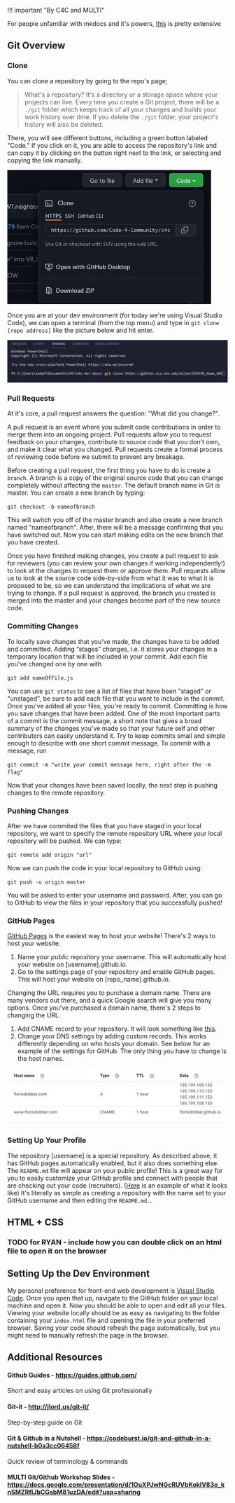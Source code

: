 !!! important "By C4C and MULTI"

For people unfamiliar with mkdocs and it's powers, [this](https://squidfunk.github.io/mkdocs-material/reference/abbreviations/) is pretty extensive 

## Git Overview

### Clone 
You can clone a repository by going to the repo's page;

> What's a repository? It's a directory or a storage space where your projects can live. Every time you create a Git project, there will be a `./git` folder which keeps track of all your changes and builds your work history over time. If you delete the `./git` folder, your project's history will also be deleted.

There, you will see different buttons, including a green button labeled "Code." If you click on it, you are able to access the repository's link and can copy it by clicking on the button right next to the link, or selecting and copying the link manually. 

![clone Picture](..\img\clonepic.png)

Once you are at your dev environment (for today we're using Visual Studio Code), we can open a terminal (from the top menu) and type in `git clone [repo address]` like the picture below and hit enter.

![Terminal Clone](..\img\terminalclone.png)

### Pull Requests

At it's core, a pull request answers the question: "What did you change?".

A pull request is an event where you submit code contributions in order to merge them into an ongoing project. Pull requests allow you to request feedback on your changes, contribute to source code that you don't own, and make it clear what you changed. Pull requests create a formal process of reviewing code before we submit to prevent any breakage. 

Before creating a pull request, the first thing you have to do is create a `branch`. A branch is a copy of the original source code that you can change completely without affecting the `master`. The default branch name in Git is master. You can create a new branch by typing:

`git checkout -b nameofbranch`

This will switch you off of the master branch and also create a new branch named "nameofbranch". After, there will be a message confirming that you have switched out. Now you can start making edits on the new branch that you have created.

Once you have finished making changes, you create a pull request to ask for reviewers (you can review your own changes if working independently!) to look at the changes to request them or approve them. Pull requests allow us to look at the source code side-by-side from what it was to what it is proposed to be, so we can understand the implications of what we are trying to change. If a pull request is approved, the branch you created is merged into the master and your changes become part of the new source code.

### Commiting Changes

To locally save changes that you've made, the changes have to be added and committed. 
Adding “stages” changes, i.e. it stores your changes in a temporary location that will be included in your commit.
Add each file you've changed one by one with

`git add nameOfFile.js`

You can use `git status` to see a list of files that have been "staged" or "unstaged", be sure to add each file that you want to include in the commit.
Once you've added all your files, you're ready to commit. Committing is how you save changes that have been added. 
One of the most important parts of a commit is the commit message, a short note that gives a broad summary of the changes you've made so that your future self and other contributers can easily understand it. 
Try to keep commits small and simple enough to describe with one short commit message. To commit with a message, run

`git commit -m "write your commit message here, right after the -m flag"`

Now that your changes have been saved locally, the next step is pushing changes to the remote repository. 

### Pushing Changes

After we have commited the files that you have staged in your local repository, we want to specify the remote repository URL where your local repository will be pushed. We can type:

`git remote add origin "url"`

Now we can push the code in your local repository to GitHub using:

`git push -u origin master`

You will be asked to enter your username and password. After, you can go to GitHub to view the files in your repository that you successfully pushed!

### GitHub Pages

[GitHub Pages](https://pages.github.com/) is the easiest way to host your website! There's 2 ways to host your website.

1. Name your _public_ repository your username. This will automatically host your website on [username].github.io.
2. Go to the settings page of your repository and enable GitHub pages. This will host your website on [repo_name].github.io.

Changing the URL requires you to purchase a domain name. There are many vendors out there, and a quick Google search will give you many options. Once you've purchased a domain name, there's 2 steps to changing the URL.

1. Add CNAME record to your repository. It will look something like [this](https://github.com/florisdobber/florisdobber/blob/master/CNAME).
2. Change your DNS settings by adding custom records. This works differently depending on who hosts your domain. See below for an example of the settings for GitHub. The only thing you have to change is the host names.

![DNS Settings](..\img\dns_settings.png)


### Setting Up Your Profile

The repository [username] is a special repository. As described above, it has GitHub pages automatically enabled, but it also does something else. The `README.md` file will appear on your public profile! This is a great way for you to easily customize your GitHub profile and connect with people that are checking out your code (recruiters). ([Here](https://github.com/florisdobber) is an example of what it looks like) It's literally as simple as creating a repository with the name set to your GitHub username and then editing the `README.md.`.

## HTML + CSS

### TODO for RYAN - include how you can double click on an html file to open it on the browser

## Setting Up the Dev Environment

My personal preference for front-end web development is [Visual Studio Code](https://code.visualstudio.com/). Once you open that up, navigate to the GitHub folder on your local machine and open it. Now you should be able to open and edit all your files. Viewing your website locally should be as easy as navigating to the folder containing your `index.html` file and opening the file in your preferred browser. Saving your code should refresh the page automatically, but you might need to manually refresh the page in the browser.

## Additional Resources

#### Github Guides - https://guides.github.com/
Short and easy articles on using Git professionally
#### Git-it - http://jlord.us/git-it/
Step-by-step guide on Git
#### Git & Github in a Nutshell - https://codeburst.io/git-and-github-in-a-nutshell-b0a3cc06458f
Quick review of terminology & commands
#### MULTI Git/Github Workshop Slides - https://docs.google.com/presentation/d/1OuXPJwNGcRUVbKoklV83o_knSMZRflJbCGsbM81uzDA/edit?usp=sharing
